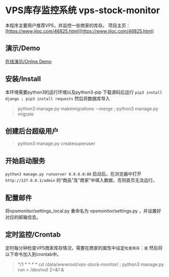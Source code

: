 # VPS库存监控系统 vps-stock-monitor
本程序主要用户推荐VPS，并监控一些商家的库存。
项目主页：[https://www.jiloc.com/46825.html](https://www.jiloc.com/46825.html)

## 演示/Demo
[在线演示/Online Demo](https://vpsand.com)

## 安装/Install
本环境需要python3的运行环境以及python3-pip
下载源码后运行 `pip3 install django ; pip3 install requests`
然后将数据库导入
> python3 manage.py makemigrations --merge ; python3 manage.py migrate

## 创建后台超级用户
> python3 manage.py createsuperuser

## 开始启动服务
`python3 manage.py runserver 0.0.0.0:80`
启动后，在浏览器中打开 `http://127.0.0.1/admin` 的“商品”及“商家”中填入数据，否则首页无法运行。


## 配置邮件
将vpsmonitor/settings_local.py 重命名为 vpsmonitor/settings.py ，并设置好对应的邮箱信息。

## 定时监控/Crontab
定时每分钟检查VPS商家库存情况，需要在商家的属性中设定`检查库存`：`是`
然后将以下命令加入到crontab中。
> */1 * * * * cd /data/wwwroot/vps-stock-monitor/ ; python3 manage.py run > /dev/null 2>&1 &

